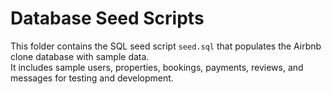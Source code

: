 # Database Seed Scripts

This folder contains the SQL seed script `seed.sql` that populates the Airbnb clone database with sample data.  
It includes sample users, properties, bookings, payments, reviews, and messages for testing and development.
